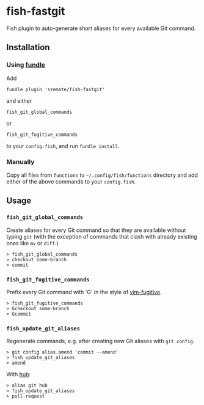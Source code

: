 # fish-fastgit

Fish plugin to auto-generate short aliases for every available Git command.

## Installation

### Using [fundle](https://github.com/tuvistavie/fundle)

Add
```
fundle plugin 'szemate/fish-fastgit'
```
and either
```
fish_git_global_commands
```
or
```
fish_git_fugitive_commands
```
to your `config.fish`, and run `fundle install`.

### Manually

Copy all files from `functions` to `~/.config/fish/functions` directory and add
either of the above commands to your `config.fish`.

## Usage

### `fish_git_global_commands`

Create aliases for every Git command so that they are available without
typing `git` (with the exception of commands that clash with already existing
ones like `mv` or `diff`.)

```
> fish_git_global_commands
> checkout some-branch
> commit
```

### `fish_git_fugitive_commands`

Prefix every Git command with 'G' in the style of
[vim-fugitive](https://github.com/tpope/vim-fugitive).

```
> fish_git_fugitive_commands
> Gcheckout some-branch
> Gcommit
```

### `fish_update_git_aliases`

Regenerate commands, e.g. after creating new Git aliases with `git config`.

```
> git config alias.amend 'commit --amend'
> fish_update_git_aliases
> amend
```

With [hub](https://github.com/github/hub):

```
> alias git hub
> fish_update_git_aliases
> pull-request
```
